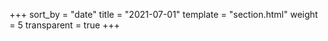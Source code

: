 +++
sort_by = "date"
title = "2021-07-01"
template = "section.html"
weight = 5
transparent = true
+++